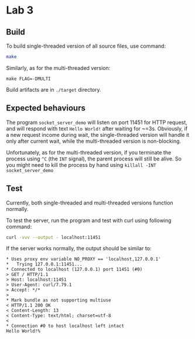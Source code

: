 # Lab 3

## Build

To build single-threaded version of all source files, use command:

```bash
make
```

Similarly, as for the multi-threaded version:

```
make FLAG=-DMULTI
```

Build artifacts are in `./target` directory.

## Expected behaviours

The program `socket_server_demo` will listen on port 11451 for HTTP request, and will respond with text `Hello World!` after waiting for ~=3s. Obviously, if a new request income during wait, the single-threaded version will handle it only after current wait, while the multi-threaded version is non-blocking.

Unfortunately, as for the multi-threaded version, if you terminate the process using `^C` (the `INT` signal), the parent process will still be alive. So you might need to kill the process by hand using `killall -INT socket_server_demo`

## Test

Currently, both single-threaded and multi-threaded versions function normally.

To test the server, run the program and test with curl using following command:

```bash
curl -vvv --output - localhost:11451
```

If the server works normally, the output should be similar to:

```
* Uses proxy env variable NO_PROXY == 'localhost,127.0.0.1'
*   Trying 127.0.0.1:11451...
* Connected to localhost (127.0.0.1) port 11451 (#0)
> GET / HTTP/1.1
> Host: localhost:11451
> User-Agent: curl/7.79.1
> Accept: */*
> 
* Mark bundle as not supporting multiuse
< HTTP/1.1 200 OK
< Content-Length: 13
< Content-Type: text/html; charset=utf-8
< 
* Connection #0 to host localhost left intact
Hello World!%
```